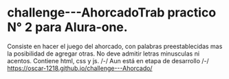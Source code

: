 # challenge---AhorcadoTrab practico N° 2 para Alura-one. 
Consiste en hacer el juego del ahorcado, con palabras preestablecidas mas la posibilidad de agregar otras. 
No deve admitir letras minusculas ni acentos. 
Contiene html, css y js.
/-/ Aun está en etapa de desarrollo /-/
https://oscar-1218.github.io/challenge---Ahorcado/
